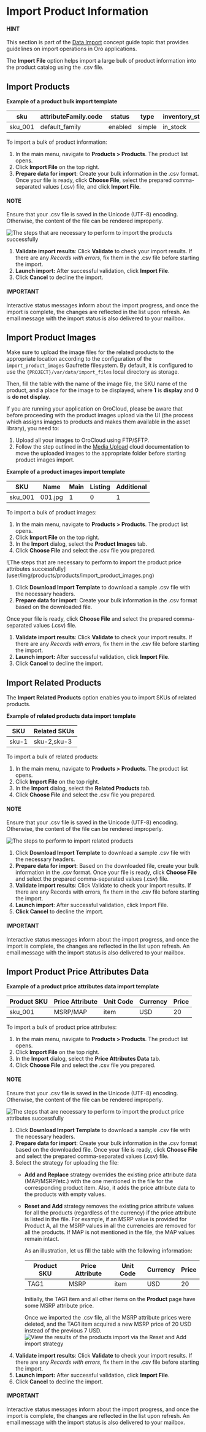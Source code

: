 <a id="import-products"></a>

<a id="doc-products-actions-import"></a>

# Import Product Information

#### HINT
This section is part of the [Data Import](../../../concept-guides/data-import/index.md#concept-guide-data-import) concept guide topic that provides guidelines on import operations in Oro applications.

The **Import File** option helps import a large bulk of product information into the product catalog using the .csv file.

## Import Products

**Example of a product bulk import template**

| sku     | attributeFamily.code   | status   | type   | inventory_status.id   | primaryUnitPrecision.unit.code   |   primaryUnitPrecision.precision |   primaryUnitPrecision.conversionRate |   primaryUnitPrecision.sell | additionalUnitPrecisions:0:unit:code   |   additionalUnitPrecisions:0:precision |   additionalUnitPrecisions:0:conversionRate |   additionalUnitPrecisions:0:sell | names.default.value   | shortDescriptions.default.value   | descriptions.default.value   |   featured | metaDescriptions.default.value   | slugPrototypes.default.value   | category.default.title   |
|---------|------------------------|----------|--------|-----------------------|----------------------------------|----------------------------------|---------------------------------------|-----------------------------|----------------------------------------|----------------------------------------|---------------------------------------------|-----------------------------------|-----------------------|-----------------------------------|------------------------------|------------|----------------------------------|--------------------------------|--------------------------|
| sku_001 | default_family         | enabled  | simple | in_stock              | kg                               |                                3 |                                     1 |                           1 | item                                   |                                      0 |                                           5 |                                 1 | Product Name          | Product Short Description         | system                       |          1 | defaultMetaDescription           | lumen-item                     | Category Name            |

To import a bulk of product information:

1. In the main menu, navigate to **Products > Products**. The product list opens.
2. Click **Import File** on the top right.
3. **Prepare data for import**: Create your bulk information in the .csv format. Once your file is ready, click **Choose File**, select the prepared comma-separated values (.csv) file, and click **Import File**.

#### NOTE
Ensure that your .csv file is saved in the Unicode (UTF-8) encoding. Otherwise, the content of the file can be rendered improperly.

![The steps that are necessary to perform to import the products successfully](user/img/products/products/import_products.png)
1. **Validate import results**: Click **Validate** to check your import results. If there are any *Records with errors*, fix them in the .csv file before starting the import.
2. **Launch import:** After successful validation, click **Import File**.
3. Click **Cancel** to decline the import.

#### IMPORTANT
Interactive status messages inform about the import progress, and once the import is complete, the changes are reflected in the list upon refresh. An email message with the import status is also delivered to your mailbox.

<a id="user-guide-import-product-images"></a>

## Import Product Images

Make sure to upload the image files for the related products to the appropriate location according to the configuration
of the `import_product_images` Gaufrette filesystem. By default, it is configured to use the `{PROJECT}/var/data/import_files`
local directory as storage.

Then, fill the table with the name of the image file, the SKU name of the product, and a place for the image to be displayed, where **1** is **display** and **0** is **do not display**.

If you are running your application on OroCloud, please be aware that before proceeding with the product images upload via the UI (the process which assigns images to products and makes them available in the asset library), you need to:

1. Upload all your images to OroCloud using FTP/SFTP.
2. Follow the step outlined in the <a href="https://doc.oroinc.com/cloud/maintenance/basic-use/#media-upload" target="_blank">Media Upload</a> cloud documentation to move the uploaded images to the appropriate folder before starting product images import.

**Example of a product images import template**

| SKU     | Name    |   Main |   Listing |   Additional |
|---------|---------|--------|-----------|--------------|
| sku_001 | 001.jpg |      1 |         0 |            1 |

To import a bulk of product images:

1. In the main menu, navigate to **Products > Products**. The product list opens.
2. Click **Import File** on the top right.
3. In the **Import** dialog, select the **Product Images** tab.
4. Click **Choose File** and select the .csv file you prepared.

<!-- note: Ensure your .csv file is saved in the Unicode (UTF-8) encoding. Otherwise, the content of the file can be rendered improperly. -->![The steps that are necessary to perform to import the product price attributes successfully](user/img/products/products/import_product_images.png)
1. Click **Download Import Template** to download a sample .csv file with the necessary headers.
2. **Prepare data for import**: Create your bulk information in the .csv format based on the downloaded file.

Once your file is ready, click **Choose File** and select the prepared comma-separated values (.csv) file.

1. **Validate import results**: Click **Validate** to check your import results. If there are any *Records with errors*, fix them in the .csv file before starting the import.
2. **Launch import:** After successful validation, click **Import File**.
3. Click **Cancel** to decline the import.

<a id="user-guide-import-related-products"></a>

## Import Related Products

The **Import Related Products** option enables you to import SKUs of related products.

**Example of related products data import template**

| SKU   | Related SKUs   |
|-------|----------------|
| sku-1 | sku-2,sku-3    |

To import a bulk of related products:

1. In the main menu, navigate to **Products > Products**. The product list opens.
2. Click **Import File** on the top right.
3. In the **Import** dialog, select the **Related Products** tab.
4. Click **Choose File** and select the .csv file you prepared.

#### NOTE
Ensure that your .csv file is saved in the Unicode (UTF-8) encoding. Otherwise, the content of the file can be rendered improperly.

![The steps to perform to import related products](user/img/products/products/import_related_products.png)
1. Click **Download Import Template** to download a sample .csv file with the necessary headers.
2. **Prepare data for import**: Based on the downloaded file, create your bulk information in the .csv format. Once your file is ready, click **Choose File** and select the prepared comma-separated values (.csv) file.
3. **Validate import results**: Click Validate to check your import results. If there are any Records with errors, fix them in the .csv file before starting the import.
4. **Launch import**: After successful validation, click Import File.
5. **Click Cancel** to decline the import.

#### IMPORTANT
Interactive status messages inform about the import progress, and once the import is complete, the changes are reflected in the list upon refresh. An email message with the import status is also delivered to your mailbox.

<a id="user-guide-import-product-price-attributes"></a>

## Import Product Price Attributes Data

**Example of a product price attributes data import template**

| Product SKU   | Price Attribute   | Unit Code   | Currency   |   Price |
|---------------|-------------------|-------------|------------|---------|
| sku_001       | MSRP/MAP          | item        | USD        |      20 |

To import a bulk of product price attributes:

1. In the main menu, navigate to **Products > Products**. The product list opens.
2. Click **Import File** on the top right.
3. In the **Import** dialog, select the **Price Attributes Data** tab.
4. Click **Choose File** and select the .csv file you prepared.

#### NOTE
Ensure that your .csv file is saved in the Unicode (UTF-8) encoding. Otherwise, the content of the file can be rendered improperly.

![The steps that are necessary to perform to import the product price attributes successfully](user/img/products/products/import_product_price_attributes.png)
1. Click **Download Import Template** to download a sample .csv file with the necessary headers.
2. **Prepare data for import**: Create your bulk information in the .csv format based on the downloaded file. Once your file is ready, click **Choose File** and select the prepared comma-separated values (.csv) file.
3. Select the strategy for uploading the file:
   * **Add and Replace** strategy overrides the existing price attribute data (MAP/MSRP/etc.) with the one mentioned in the file for the corresponding product item. Also, it adds the price attribute data to the products with empty values.
   * **Reset and Add** strategy removes the existing price attribute values for all the products (regardless of the currency) if the price attribute is listed in the file. For example, if an MSRP value is provided for Product A, all the MSRP values in all the currencies are removed for all the products. If MAP is not mentioned in the file, the MAP values remain intact.

     As an illustration, let us fill the table with the following information:

     | Product SKU   | Price Attribute   | Unit Code   | Currency   |   Price |
     |---------------|-------------------|-------------|------------|---------|
     | TAG1          | MSRP              | item        | USD        |      20 |

     Initially, the TAG1 item and all other items on the **Product** page have some MSRP attribute price.

     Once we imported the .csv file, all the MSRP attribute prices were deleted, and the TAG1 item acquired a new MSRP price of 20 USD instead of the previous 7 USD.
     ![View the results of the products import via the Reset and Add import strategy](user/img/products/products/import_product_price_attributes_2.png)
4. **Validate import results**: Click **Validate** to check your import results. If there are any *Records with errors*, fix them in the .csv file before starting the import.
5. **Launch import:** After successful validation, click **Import File**.
6. Click **Cancel** to decline the import.

#### IMPORTANT
Interactive status messages inform about the import progress, and once the import is complete, the changes are reflected in the list upon refresh. An email message with the import status is also delivered to your mailbox.
